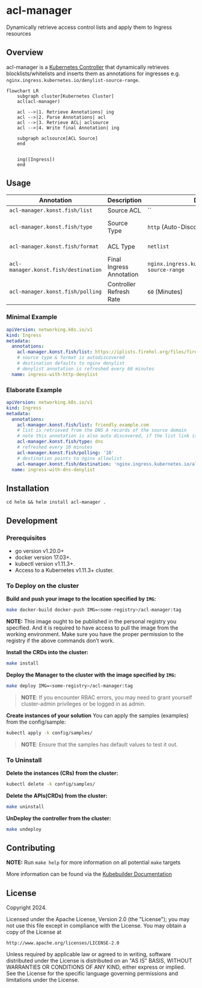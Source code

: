 # acl-manager

Dynamically retrieve access control lists and apply them to Ingress resources

## Overview

acl-manager is a [Kubernetes Controller](https://kubernetes.io/docs/concepts/architecture/controller/) that dynamically retrieves blocklists/whitelists and inserts them as annotations for ingresses e.g. `nginx.ingress.kubernetes.io/denylist-source-range`.

```mermaid
flowchart LR
    subgraph cluster[Kubernetes Cluster]
    acl(acl-manager)

    acl -->|1. Retrieve Annotations| ing
    acl -->|2. Parse Annotations| acl
    acl -->|3. Retrieve ACL| aclsource
    acl -->|4. Write final Annotation| ing

    subgraph aclsource[ACL Source]
    end


    ing([Ingress])
    end
```

## Usage

| Annotation                           | Description              | Default                                             | Options                              |
| ------------------------------------ | ------------------------ | --------------------------------------------------- | ------------------------------------ |
| `acl-manager.konst.fish/list`        | Source ACL               | ``                                                  |                                      |
| `acl-manager.konst.fish/type`        | Source Type              | `http` (Auto-Discovered)                            | `http`, `dns`, `configmap`, `secret` |
| `acl-manager.konst.fish/format`      | ACL Type                 | `netlist`                                           | `netlist`, `csv`                     |
| `acl-manager.konst.fish/destination` | Final Ingress Annotation | `nginx.ingress.kubernetes.io/denylist-source-range` |                                      |
| `acl-manager.konst.fish/polling`     | Controller Refresh Rate  | `60` (Minutes)                                      |                                      |

### Minimal Example

```yaml
apiVersion: networking.k8s.io/v1
kind: Ingress
metadata:
  annotations:
    acl-manager.konst.fish/list: https://iplists.firehol.org/files/firehol_level1.netset
    # source type & format is autodiscovered
    # destination defaults to nginx denylist
    # denylist annotation is refreshed every 60 minutes
  name: ingress-with-http-denylist
```

### Elaborate Example
```yaml
apiVersion: networking.k8s.io/v1
kind: Ingress
metadata:
  annotations:
    acl-manager.konst.fish/list: friendly.example.com
    # list is retrieved from the DNS A records of the source domain
    # note this annotation is also auto discovered, if the list link is left bare (no protocol or trailing slash)
    acl-manager.konst.fish/type: dns
    # refreshed every 10 minutes
    acl-manager.konst.fish/polling: '10'
    # destination points to nginx allowlist
    acl-manager.konst.fish/destination: 'nginx.ingress.kubernetes.io/allowlist-source-range'
  name: ingress-with-dns-denylist
```

## Installation

`cd helm && helm install acl-manager .`

## Development

### Prerequisites

- go version v1.20.0+
- docker version 17.03+.
- kubectl version v1.11.3+.
- Access to a Kubernetes v1.11.3+ cluster.

### To Deploy on the cluster

**Build and push your image to the location specified by `IMG`:**

```sh
make docker-build docker-push IMG=<some-registry>/acl-manager:tag
```

**NOTE:** This image ought to be published in the personal registry you specified.
And it is required to have access to pull the image from the working environment.
Make sure you have the proper permission to the registry if the above commands don’t work.

**Install the CRDs into the cluster:**

```sh
make install
```

**Deploy the Manager to the cluster with the image specified by `IMG`:**

```sh
make deploy IMG=<some-registry>/acl-manager:tag
```

> **NOTE**: If you encounter RBAC errors, you may need to grant yourself cluster-admin
> privileges or be logged in as admin.

**Create instances of your solution**
You can apply the samples (examples) from the config/sample:

```sh
kubectl apply -k config/samples/
```

> **NOTE**: Ensure that the samples has default values to test it out.

### To Uninstall

**Delete the instances (CRs) from the cluster:**

```sh
kubectl delete -k config/samples/
```

**Delete the APIs(CRDs) from the cluster:**

```sh
make uninstall
```

**UnDeploy the controller from the cluster:**

```sh
make undeploy
```

## Contributing

**NOTE:** Run `make help` for more information on all potential `make` targets

More information can be found via the [Kubebuilder Documentation](https://book.kubebuilder.io/introduction.html)

## License

Copyright 2024.

Licensed under the Apache License, Version 2.0 (the "License");
you may not use this file except in compliance with the License.
You may obtain a copy of the License at

    http://www.apache.org/licenses/LICENSE-2.0

Unless required by applicable law or agreed to in writing, software
distributed under the License is distributed on an "AS IS" BASIS,
WITHOUT WARRANTIES OR CONDITIONS OF ANY KIND, either express or implied.
See the License for the specific language governing permissions and
limitations under the License.
